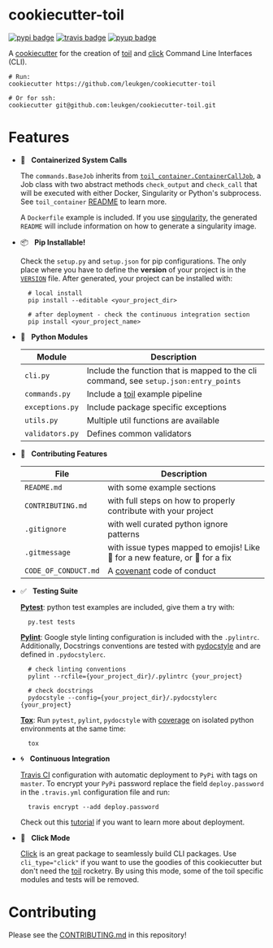 # cookiecutter-toil

[![pypi badge][pypi_badge]][pypi_base]
[![travis badge][travis_badge]][travis_base]
[![pyup badge][pyup_badge]][pyup_base]

A [cookiecutter] for the creation of [toil] and [click] Command Line Interfaces (CLI).

    # Run:
    cookiecutter https://github.com/leukgen/cookiecutter-toil

    # Or for ssh:
    cookiecutter git@github.com:leukgen/cookiecutter-toil.git

# Features

* 🐳 &nbsp; **Containerized System Calls**

    The `commands.BaseJob` inherits from [`toil_container.ContainerCallJob`][toil_container], a Job class with two abstract methods `check_output` and ``check_call`` that will be executed with either Docker, Singularity or Python's subprocess. See `toil_container` [README][toil_container] to learn more.

    A `Dockerfile` example is included. If you use [singularity], the generated `README` will include information on how to generate a singularity image.

* 📦 &nbsp; **Pip Installable!**

    Check the `setup.py` and `setup.json` for pip configurations. The only place where you have to define the **version** of your project is in the [`VERSION`] file. After generated, your project can be installed with:

        # local install
        pip install --editable <your_project_dir>

        # after deployment - check the continuous integration section
        pip install <your_project_name>

* 🍉 &nbsp; **Python Modules**

    | Module          | Description                                                                           |
    | --------------- | ------------------------------------------------------------------------------------- |
    | `cli.py`        | Include the function that is mapped to the cli command, see `setup.json:entry_points` |
    | `commands.py`   | Include a [toil] example pipeline                                                     |
    | `exceptions.py` | Include package specific exceptions                                                   |
    | `utils.py`      | Multiple util functions are available                                                 |
    | `validators.py` | Defines common validators                                                             |

* 🚧 &nbsp; **Contributing Features**

    | File                 | Description                                                                   |
    | -------------------- | ----------------------------------------------------------------------------- |
    | `README.md`          | with some example sections                                                    |
    | `CONTRIBUTING.md`    | with full steps on how to properly contribute with your project               |
    | `.gitignore`         | with well curated python ignore patterns                                      |
    | `.gitmessage`        | with issue types mapped to emojis! Like 🚀 for a new feature, or 🐛 for a fix |
    | `CODE_OF_CONDUCT.md` | A [covenant] code of conduct                                                  |


* ✅ &nbsp; **Testing Suite**

    **[Pytest]**: python test examples are included, give them a try with:

        py.test tests

    **[Pylint]**: Google style linting configuration is included with the `.pylintrc`. Additionally, Docstrings conventions are tested with [pydocstyle] and are defined in `.pydocstylerc`.

        # check linting conventions
        pylint --rcfile={your_project_dir}/.pylintrc {your_project}

        # check docstrings
        pydocstyle --config={your_project_dir}/.pydocstylerc {your_project}

    **[Tox]**: Run `pytest`, `pylint`, `pydocstyle` with [coverage] on isolated python environments at the same time:

        tox

* 🌀 &nbsp; **Continuous Integration**

    [Travis CI] configuration with automatic deployment to `PyPi` with tags on `master`. To encrypt your `PyPi` password replace the field `deploy.password` in the `.travis.yml` configuration file and run:

        travis encrypt --add deploy.password

    Check out this [tutorial][travis_deploy] if you want to learn more about deployment.

* 🐁 &nbsp; **Click Mode**

    [Click] is an great package to seamlessly build CLI packages. Use `cli_type="click"` if you want to use the goodies of this cookiecutter but don't need the [toil] rocketry. By using this mode, some of the toil specific modules and tests will be removed.

# Contributing

Please see the [CONTRIBUTING.md](CONTRIBUTING.md) in this repository!

<!-- References -->
[`VERSION`]: https://packaging.python.org/guides/single-sourcing-package-version/
[click]: http://click.pocoo.org/6/
[covenant]: http://contributor-covenant.org/version/1/4/
[cookiecutter]: https://github.com/audreyr/cookiecutter
[coverage]: https://coverage.readthedocs.io
[pydocstyle]: http://www.pydocstyle.org/en
[pylint]: https://www.pylint.org/
[pytest-env]: https://github.com/MobileDynasty/pytest-env
[pytest]: https://docs.pytest.org/en/latest/
[singularity]: http://singularity.lbl.gov/
[toil_container]: https://github.com/leukgen/toil_container
[toil]: http://toil.readthedocs.io/
[tox]: http://tox.readthedocs.io/
[travis ci]: https://travis-ci.org/
[travis_deploy]: https://docs.travis-ci.com/user/deployment/pypi/

<!-- Badges -->
[pypi_badge]: https://img.shields.io/pypi/v/cookiecutter-toil.svg
[pypi_base]: https://pypi.python.org/pypi/cookiecutter-toil
[pyup_badge]: https://pyup.io/repos/github/leukgen/cookiecutter-toil/shield.svg
[pyup_base]: https://pyup.io/repos/github/leukgen/cookiecutter-toil/
[travis_badge]: https://img.shields.io/travis/leukgen/cookiecutter-toil.svg
[travis_base]: https://travis-ci.org/leukgen/cookiecutter-toil
